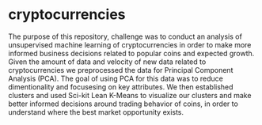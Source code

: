 # cryptocurrencies

The purpose of this repository, challenge was to conduct an analysis of unsupervised machine learning of cryptocurrencies in order to make more informed business decisions related to popular coins and expected growth. Given the amount of data and velocity of new data related to cryptocurrencies we preprocessed the data for Principal Component Analysis (PCA). The goal of using PCA for this data was to reduce dimentionality and focusesing on key attributes. We then established clusters and used Sci-kit Lean K-Means to visualize our clusters and make better informed decisions around trading behavior of coins, in order to understand where the best market opportunity exists.
